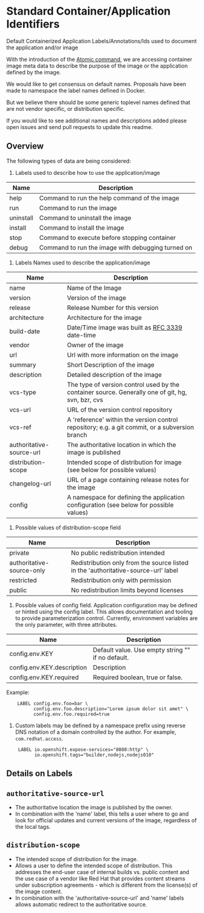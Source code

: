 # Standard Container/Application Identifiers
Default Containerized Application Labels/Annotations/Ids used to document the application and/or image

With the introduction of the [Atomic command](http://developerblog.redhat.com/2015/04/21/introducing-the-atomic-command/), we are accessing container image meta data to describe the purpose of the image or the application defined by the image.

We would like to get consensus on default names.  Proposals have been made to namespace the label names defined
in Docker.  

But we believe there should be some generic toplevel names defined that are not vendor specific, or
distribution specific.  

If you would like to see additional names and descriptions added please open issues and send pull requests to update this readme.

## Overview

The following types of data are being considered:

1. Labels used to describe how to use the application/image

 | Name        | Description                            |
 |-------------|----------------------------------------|
 | help        | Command to run the help command of the image|
 | run         | Command to run the image|
 | uninstall   | Command to uninstall the image|
 | install     | Command to install the image|
 | stop        | Command to execute before stopping container|
 | debug       | Command to run the image with debugging turned on|

1. Labels Names used to describe the application/image

 | Name        | Description                            |
 |-------------|----------------------------------------|
 | name        | Name of the Image|
 | version     | Version of the image|
 | release     | Release Number for this version|
 | architecture| Architecture for the image|
 | build-date  | Date/Time image was built as [RFC 3339](https://tools.ietf.org/html/rfc3339) date-time|
 | vendor      | Owner of the image| 
 | url         | Url with more information on the image|
 | summary     | Short Description of the image|
 | description | Detailed description of the image|
 | vcs-type    | The type of version control used by the container source. Generally one of git, hg, svn, bzr, cvs|
 | vcs-url     | URL of the version control repository|
 | vcs-ref     | A 'reference' within the version control repository; e.g. a git commit, or a subversion branch|
 | authoritative-source-url | The authoritative location in which the image is published|
 | distribution-scope  | Intended scope of distribution for image (see below for possible values)|
 | changelog-url | URL of a page containing release notes for the image|
 | config       | A namespace for defining the application configuration (see below for possible values)|

1. Possible values of distribution-scope field

 |Name         | Description |
 |-------------|-------------|
 | private     | No public redistribution intended|
 | authoritative-source-only  | Redistribution only from the source listed in the 'authoritative-source-url' label|
 | restricted  | Redistribution only with permission|
 | public      | No redistribution limits beyond licenses|

1. Possible values of config field. Application configuration may be defined or hinted using the config label. This allows documentation and tooling to provide parameterization control. Currently, environment variables are the only parameter, with three attributes.

 |Name         | Description |
 |-------------|-------------|
 | config.env.KEY             | Default value. Use empty string "" if no default.|
 | config.env.KEY.description | Description|
 | config.env.KEY.required    | Required boolean, true or false.|
Example:

        LABEL config.env.foo=bar \
              config.env.foo.description="Lorem ipsum dolor sit amet" \
              config.env.foo.required=true

1. Custom labels may be defined by a namespace prefix using reverse DNS notation of a domain controlled by the author. For example, `com.redhat.access`.

        LABEL io.openshift.expose-services="8080:http" \
              io.openshift.tags="builder,nodejs,nodejs010"


## Details on Labels

## `authoritative-source-url`
* The authoritative location the image is published by the owner.
* In combination with the 'name' label, this tells a user where to go and look for official updates and current versions of the image, regardless of the local tags.

## `distribution-scope`
* The intended scope of distribution for the image.
* Allows a user to define the intended scope of distribution. This addresses the end-user case of internal builds vs. public content and the use case of a vendor like Red Hat that provides content streams under subscription agreements - which is different from the license(s) of the image content.
* In combination with the 'authoritative-source-url' and 'name' labels allows automatic redirect to the authoritative source.
